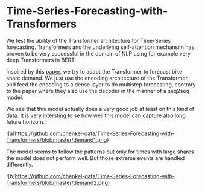 # Time-Series-Forecasting-with-Transformers

We test the ability of the Transformer architecture for Time-Series forecasting. Transformers and the underlying self-attention mechansim has proven to be very successful in the domain of NLP using for example very deep Transformers in BERT.

Inspired by this [paper](https://arxiv.org/pdf/2001.08317.pdf), we try to adapt the Transformer to forecast bike share demand. We just use the encoding architecture of the Transformer and feed the encoding to a dense layer to do multistep forecasting, contrary to the paper where they also use the decoder in the manner of a seq2seq model. 

We see that this model actually does a very good job at least on this kind of data. It is very intersting to se how well this model can capture also long future horizons!

![a]https://github.com/chenkel-data/Time-Series-Forecasting-with-Transformers/blob/master/demand1.png)


The model seems to follow the patterns but only for times with large shares the model does not perform well. But those extreme events are handled differently.

![b]https://github.com/chenkel-data/Time-Series-Forecasting-with-Transformers/blob/master/demand2.png)

